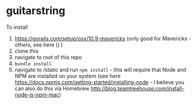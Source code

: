 # guitarstring

To install

1. https://gorails.com/setup/osx/10.9-mavericks (only good for Mavericks - others, see here () )
2. clone this
3. navigate to root of this repo
4. `bundle install`
5. navigate to /static and run `npm install` - this will require that Node and NPM are installed on your system (see here https://docs.npmjs.com/getting-started/installing-node - I believe you can also do this via Homebrew http://blog.teamtreehouse.com/install-node-js-npm-mac)